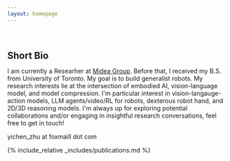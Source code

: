 ```yaml
---
layout: homepage
---
```


<h1 id="about-me"></h1>

<h2 style="margin: 60px 0px 10px;">Short Bio</h2>

I am currently a Researher at [Midea Group](https://www.midea.com/us). Before that, I received my B.S. from University of Toronto. My goal is to build generalist robots. My research interests lie at the intersection of embodied AI, vision-language model, and model compression. I'm particular interest in vision-langauge-action models, LLM agents/video/RL for robots, dexterous robot hand, and 2D/3D reasoning models. I'm always up for exploring potential collaborations and/or engaging in insightful research conversations, feel free to get in touch!

yichen_zhu at foxmaill dot com



{% include_relative _includes/publications.md %}


